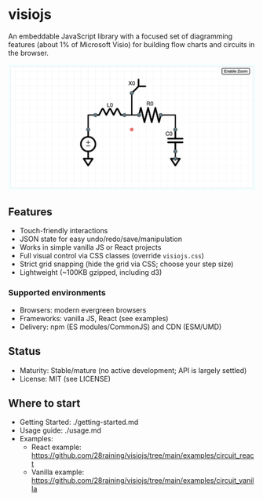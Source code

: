 # visiojs

An embeddable JavaScript library with a focused set of diagramming features (about 1% of Microsoft Visio) for building flow charts and circuits in the browser.

![visiojs demo](/package/demo.png)

## Features
- Touch-friendly interactions
- JSON state for easy undo/redo/save/manipulation
- Works in simple vanilla JS or React projects
- Full visual control via CSS classes (override `visiojs.css`)
- Strict grid snapping (hide the grid via CSS; choose your step size)
- Lightweight (~100KB gzipped, including d3)

### Supported environments
- Browsers: modern evergreen browsers
- Frameworks: vanilla JS, React (see examples)
- Delivery: npm (ES modules/CommonJS) and CDN (ESM/UMD)

## Status
- Maturity: Stable/mature (no active development; API is largely settled)
- License: MIT (see LICENSE)

## Where to start
- Getting Started: ./getting-started.md
- Usage guide: ./usage.md
- Examples:
  - React example: https://github.com/28raining/visiojs/tree/main/examples/circuit_react
  - Vanilla example: https://github.com/28raining/visiojs/tree/main/examples/circuit_vanilla